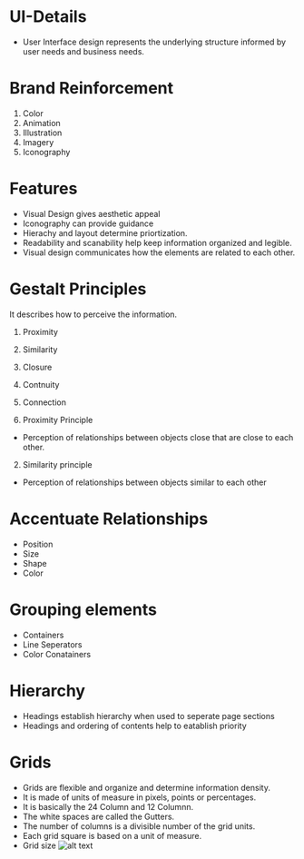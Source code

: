 # UI-Details

- User Interface design represents the underlying structure informed by user needs and business needs.

# Brand Reinforcement
1. Color 
2. Animation
3. Illustration
4. Imagery
5. Iconography

# Features
- Visual Design gives aesthetic appeal
- Iconography can provide guidance
- Hierachy and layout determine priortization.
- Readability and scanability help keep information organized and legible.
- Visual design communicates how the elements are related to each other.

# Gestalt Principles

It describes how to perceive the information.
1. Proximity
2. Similarity
3. Closure
4. Contnuity
5. Connection

1. Proximity Principle
- Perception of relationships between objects close that are close to each other.

2. Similarity principle
- Perception of relationships between objects similar to each other

# Accentuate Relationships
- Position
- Size
- Shape
- Color

# Grouping elements 
- Containers 
- Line Seperators
- Color Conatainers

# Hierarchy
- Headings establish hierarchy when used to seperate page sections
- Headings and ordering of contents help to eatablish priority

# Grids
- Grids are flexible and organize and determine information density.
- It is made of units of measure in pixels, points or percentages.
- It is basically the 24 Column and 12 Columnn.
- The white spaces are called the Gutters.
- The number of columns is a divisible number of the grid units.
- Each grid square is based on a unit of measure.
- Grid size 
![alt text](https://github.com/brianblaze14/ui-ux-design-project/blob/master/images/grip_design.PNG)